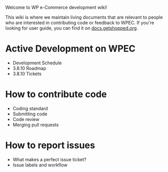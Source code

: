 Welcome to WP e-Commerce development wiki!

This wiki is where we maintain living documents that are relevant to people who are interested in contributing code or feedback to WPEC. If you're looking for user guide, you can find it on [docs.getshopped.org](http://docs.getshopped.org).

# Active Development on WPEC
* Development Schedule
* 3.8.10 Roadmap
* 3.8.10 Tickets

# How to contribute code
* Coding standard
* Submitting code
* Code review
* Merging pull requests

# How to report issues
* What makes a perfect issue ticket?
* Issue labels and workflow